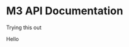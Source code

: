 <script src="https://unpkg.com/swagger-ui-dist@3/swagger-ui-bundle.js" charset="UTF-8"></script>
<script>
var SwaggerUIBundle = require('swagger-ui-dist').SwaggerUIBundle

const ui = SwaggerUIBundle({
    url: "https://raw.githubusercontent.com/mbari-media-management/m3-api-docs/main/reference/vars-kb-server.v1.yaml",
    dom_id: '#swagger-ui',
    presets: [
      SwaggerUIBundle.presets.apis,
      SwaggerUIBundle.SwaggerUIStandalonePreset
    ],
    layout: "StandaloneLayout"
  })
</script>

# M3 API Documentation

Trying this out

<div id="swagger-ui">Hello</div>